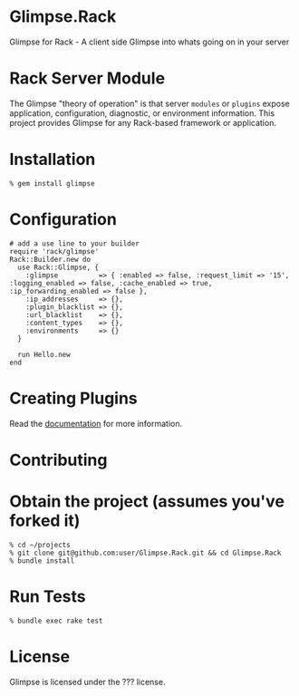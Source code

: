 Glimpse.Rack
=======================================

Glimpse for Rack - A client side Glimpse into whats going on in your server


Rack Server Module
=======================================

The Glimpse "theory of operation" is that server `modules` or `plugins` expose
application, configuration, diagnostic, or environment information. This
project provides Glimpse for any Rack-based framework or application.


Installation
=======================================

    % gem install glimpse


Configuration
=======================================


    # add a use line to your builder
    require 'rack/glimpse'
    Rack::Builder.new do
      use Rack::Glimpse, {
        :glimpse          => { :enabled => false, :request_limit => '15', :logging_enabled => false, :cache_enabled => true, :ip_forwarding_enabled => false },
        :ip_addresses     => {},
        :plugin_blacklist => {},
        :url_blacklist    => {},
        :content_types    => {},
        :environments     => {}
      }

      run Hello.new
    end


Creating Plugins
=======================================

Read the [documentation][3] for more information.


Contributing
=======================================

# Obtain the project (assumes you've forked it)

    % cd ~/projects
    % git clone git@github.com:user/Glimpse.Rack.git && cd Glimpse.Rack
    % bundle install

# Run Tests

    % bundle exec rake test


License
=======================================

Glimpse is licensed under the ??? license.










[1]: http://getglimpse.com
[2]: http://getglimpse.com/Protocol
[3]: http://getglimpse.com/Help/CreatingPlugins
